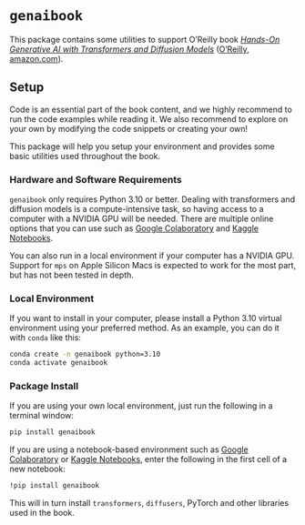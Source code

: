 `genaibook`
================

<!-- WARNING: THIS FILE WAS AUTOGENERATED! DO NOT EDIT! -->

This package contains some utilities to support O’Reilly book [*Hands-On
Generative AI with Transformers and Diffusion
Models*](https://www.oreilly.com/library/view/hands-on-generative-ai/9781098149239/)
([O’Reilly](https://www.oreilly.com/library/view/hands-on-generative-ai/9781098149239/),
[amazon.com](https://www.amazon.com/Hands-Generative-Transformers-Diffusion-Models/dp/1098149246/ref=tmm_pap_swatch_0?_encoding=UTF8&qid=&sr=)).

## Setup

Code is an essential part of the book content, and we highly recommend
to run the code examples while reading it. We also recommend to explore
on your own by modifying the code snippets or creating your own!

This package will help you setup your environment and provides some
basic utilities used throughout the book.

### Hardware and Software Requirements

`genaibook` only requires Python 3.10 or better. Dealing with
transformers and diffusion models is a compute-intensive task, so having
access to a computer with a NVIDIA GPU will be needed. There are
multiple online options that you can use such as [Google
Colaboratory](https://colab.research.google.com/) and [Kaggle
Notebooks](https://www.kaggle.com/docs/notebooks).

You can also run in a local environment if your computer has a NVIDIA
GPU. Support for `mps` on Apple Silicon Macs is expected to work for the
most part, but has not been tested in depth.

### Local Environment

If you want to install in your computer, please install a Python 3.10
virtual environment using your preferred method. As an example, you can
do it with `conda` like this:

``` bash
conda create -n genaibook python=3.10
conda activate genaibook
```

### Package Install

If you are using your own local environment, just run the following in a
terminal window:

``` bash
pip install genaibook
```

If you are using a notebook-based environment such as [Google
Colaboratory](https://colab.research.google.com/) or [Kaggle
Notebooks](https://www.kaggle.com/docs/notebooks), enter the following
in the first cell of a new notebook:

``` bash
!pip install genaibook
```

This will in turn install `transformers`, `diffusers`, PyTorch and other
libraries used in the book.
